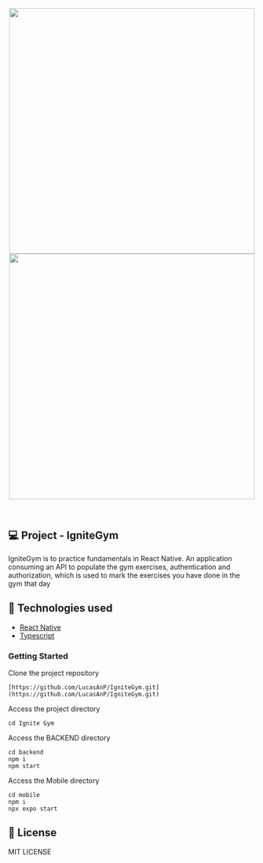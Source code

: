 <div align="center" style="padding-bottom:30px; background:transparent">
  <img src ="./src/assets/images/app-screenshot.jpeg" style="background:transparent" height="500" />
  <img src ="./src/assets/images/app-screenshot2.jpeg" style="background:transparent" height="500" />
</div>

## 💻 Project - IgniteGym

IgniteGym is to practice fundamentals in React Native. An application consuming an API to populate the gym exercises, authentication and authorization, which is used to mark the exercises you have done in the gym that day

## 🚀 Technologies used

- [React Native](https://reactnative.dev/)
- [Typescript](https://www.typescriptlang.org)

### Getting Started

Clone the project repository

```
[https://github.com/LucasAnP/IgniteGym.git](https://github.com/LucasAnP/IgniteGym.git)
```

Access the project directory

```
cd Ignite Gym
```

Access the BACKEND directory 

```
cd backend
npm i
npm start
```

Access the Mobile directory 

```
cd mobile
npm i
npx expo start
```

## 📄 License

MIT LICENSE
